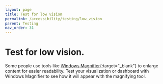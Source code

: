 ```yaml
---
layout: page
title: Test for low vision
permalink: /accessibility/testing/low_vision
parent: Testing
nav_order: 31
---
```


# Test for low vision.

Some people use tools like [Windows Magnifier](https://support.microsoft.com/en-us/windows/how-to-use-magnifier-reading-59d049ba-8434-9d04-34f2-2e00f11c5cb8){:target="_blank"} to enlarge content for easier readability. Test your visualization or dashboard with Windows Magnifier to see how it will appear with the magnifying tool.